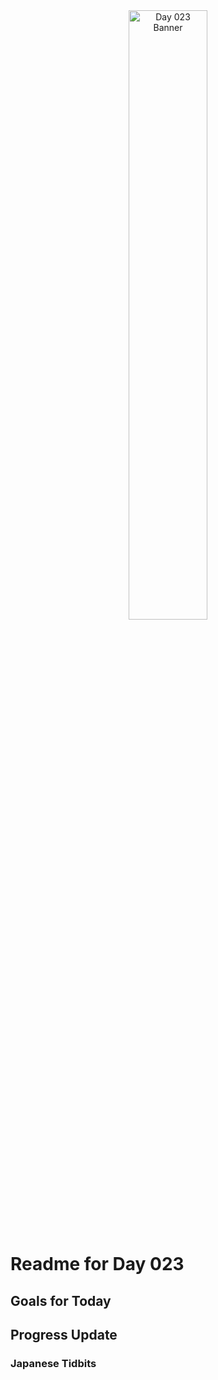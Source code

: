 <div align="center">
 <img src="../../Images/image_023.jpg" alt="Day 023 Banner" width="50%">
</div>

# Readme for Day 023

## Goals for Today

## Progress Update

### Japanese Tidbits


